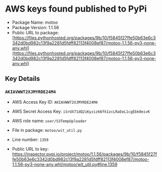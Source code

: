 # AWS keys found published to PyPi

* Package Name: motoo
* Package Version: 1.1.56
* Public URL to package: [https://files.pythonhosted.org/packages/9b/10/f5845f27ffe50b63e6c3342d0bd982c13f9a2281d5fdff82113f4008ef87/motoo-1.1.56-py3-none-any.whl](https://files.pythonhosted.org/packages/9b/10/f5845f27ffe50b63e6c3342d0bd982c13f9a2281d5fdff82113f4008ef87/motoo-1.1.56-py3-none-any.whl)

## Key Details

### `AKIAVWWT2XJMYRDE24M4`

* AWS Access Key ID: `AKIAVWWT2XJMYRDE24M4`
* AWS Secret Access Key: `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` 
* AWS role name: `user/S3TempUploader`
* File in package: `motoo/wit_util.py`
* Line number: `1359`

* Public URL to key: https://inspector.pypi.io/project/motoo/1.1.56/packages/9b/10/f5845f27ffe50b63e6c3342d0bd982c13f9a2281d5fdff82113f4008ef87/motoo-1.1.56-py3-none-any.whl/motoo/wit_util.py#line.1359


